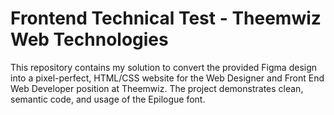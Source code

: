 # Frontend Technical Test - Theemwiz Web Technologies

This repository contains my solution to convert the provided Figma design into a pixel-perfect, HTML/CSS website for the Web Designer and Front End Web Developer position at Theemwiz. The project demonstrates clean, semantic code, and usage of the Epilogue font.